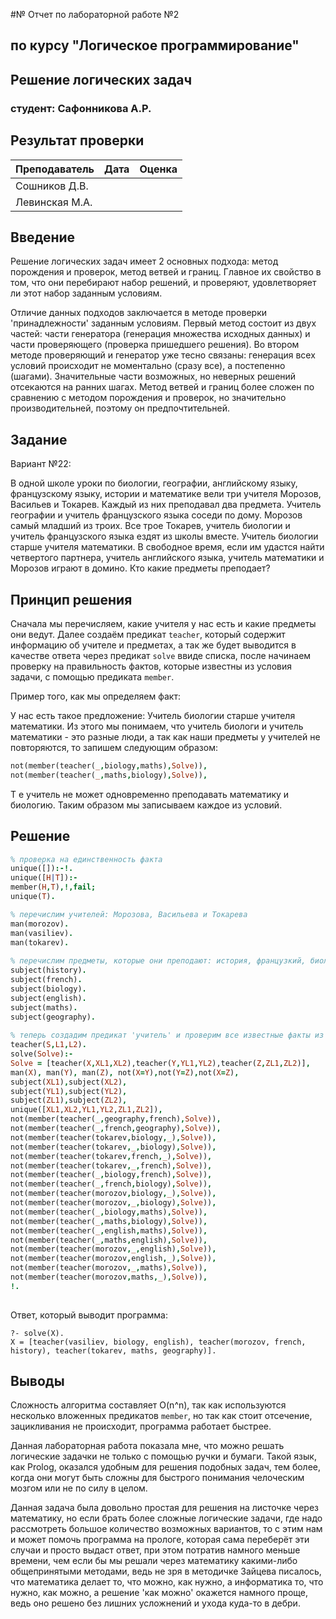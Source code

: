#№ Отчет по лабораторной работе №2
## по курсу "Логическое программирование"

## Решение логических задач

### студент: Сафонникова А.Р.

## Результат проверки

| Преподаватель     | Дата         |  Оценка       |
|-------------------|--------------|---------------|
| Сошников Д.В. |              |               |
| Левинская М.А.|              |               |



## Введение

Решение логических задач имеет 2 основных подхода: метод порождения и проверок, метод ветвей и границ. Главное их свойство в том, что они перебирают набор решений, и проверяют, удовлетворяет ли этот набор заданным условиям. 

Отличие данных подходов заключается в методе проверки 'принадлежности' заданным условиям. Первый метод состоит из двух частей: части генератора (генерация множества исходных данных) и части проверяющего (проверка пришедшего решения). Во втором методе проверяющий и генератор уже тесно связаны: генерация всех условий происходит не моментально (сразу все), а постепенно (шагами). Значительные части возможных, но неверных решений отсекаются на ранних шагах. Метод ветвей и границ более сложен по сравнению с методом порождения и проверок, но значительно производительней, поэтому он предпочтительней.

## Задание

Вариант №22:


В одной школе уроки по биологии, географии, английскому языку, французскому языку, истории и математике вели три учителя Морозов, Васильев и Токарев. Каждый из них преподавал два предмета. Учитель географии и учитель французского языка соседи по дому. Морозов самый младший из троих. Все трое Токарев, учитель биологии и учитель французского языка ездят из школы вместе. Учитель биологии старше учителя математики. В свободное время, если им удастся найти четвертого партнера, учитель английского языка, учитель математики и Морозов играют в домино. Кто какие предметы преподает?

## Принцип решения

Сначала мы перечисляем, какие учителя у нас есть и какие предметы они ведут. Далее создаём предикат `teacher`, который содержит информацию об учителе и предметах, а так же будет выводится в качестве ответа через предикат `solve` ввиде списка, после начинаем проверку на правильность фактов, которые известны из условия задачи, с помощью предиката `member`.

Пример того, как мы определяем факт:

У нас есть такое предложение: Учитель биологии старше учителя математики.
Из этого мы понимаем, что учитель биологи и учитель математики - это разные люди, а так как наши предметы у учителей не повторяются, то запишем следующим образом:
```prolog
not(member(teacher(_,biology,maths),Solve)),
not(member(teacher(_,maths,biology),Solve)),
```
Т е учитель не может одновременно преподавать математику и биологию. Таким образом мы записываем каждое из условий.

## Решение

```prolog
% проверка на единственность факта
unique([]):-!.
unique([H|T]):-
member(H,T),!,fail;
unique(T).

% перечислим учителей: Морозова, Васильева и Токарева
man(morozov).
man(vasiliev).
man(tokarev).
 
% перечислим предметы, которые они преподают: история, французкий, биология, английский, математика и география
subject(history).
subject(french).
subject(biology).
subject(english).
subject(maths).
subject(geography).
 
% теперь создадим предикат 'учитель' и проверим все известные факты из условия, выведем ответ
teacher(S,L1,L2).
solve(Solve):-
Solve = [teacher(X,XL1,XL2),teacher(Y,YL1,YL2),teacher(Z,ZL1,ZL2)],
man(X), man(Y), man(Z), not(X=Y),not(Y=Z),not(X=Z),
subject(XL1),subject(XL2),
subject(YL1),subject(YL2), 
subject(ZL1),subject(ZL2), 
unique([XL1,XL2,YL1,YL2,ZL1,ZL2]),
not(member(teacher(_,geography,french),Solve)),
not(member(teacher(_,french,geography),Solve)),
not(member(teacher(tokarev,biology,_),Solve)),
not(member(teacher(tokarev,_,biology),Solve)),
not(member(teacher(tokarev,french,_),Solve)),
not(member(teacher(tokarev,_,french),Solve)),
not(member(teacher(_,biology,french),Solve)),
not(member(teacher(_,french,biology),Solve)),
not(member(teacher(morozov,biology,_),Solve)),
not(member(teacher(morozov,_,biology),Solve)),
not(member(teacher(_,biology,maths),Solve)),
not(member(teacher(_,maths,biology),Solve)),
not(member(teacher(_,english,maths),Solve)),
not(member(teacher(_,maths,english),Solve)),
not(member(teacher(morozov,_,english),Solve)),
not(member(teacher(morozov,english,_),Solve)),
not(member(teacher(morozov,_,maths),Solve)),
not(member(teacher(morozov,maths,_),Solve)),
!.
   
```
Ответ, который выводит программа:
```
?- solve(X).
X = [teacher(vasiliev, biology, english), teacher(morozov, french, history), teacher(tokarev, maths, geography)].
```

## Выводы

Сложность алгоритма составляет O(n^n), так как используются несколько вложенных предикатов `member`, но так как стоит отсечение, зацикливания не происходит, программа работает быстрее.

Данная лабораторная работа показала мне, что можно решать логические задачки не только с помощью ручки и бумаги. Такой язык, как Prolog, оказался удобным для решения подобных задач, тем более, когда они могут быть сложны для быстрого понимания челоческим мозгом или не по силу в целом. 

Данная задача была довольно простая для решения на листочке через математику, но если брать более сложные логические задачи, где надо рассмотреть большое количество возможных вариантов, то с этим нам и может помочь программа на прологе, которая сама переберёт эти случаи и просто выдаст ответ, при этом потратив намного меньше времени, чем если бы мы решали через математику какими-либо общепринятыми методами, ведь не зря в методичке Зайцева писалось, что математика делает то, что можно, как нужно, а информатика то, что нужно, как можно, а решение 'как можно' окажется намного проще, ведь оно решено без лишних усложнений и ухода куда-то в дебри.





